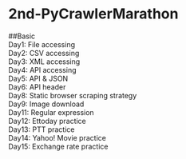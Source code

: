# 2nd-PyCrawlerMarathon  
##Basic  
Day1: File accessing    
Day2: CSV accessing  
Day3: XML accessing  
Day4: API accessing  
Day5: API & JSON  
Day6: API header  
Day8: Static browser scraping strategy  
Day9: Image download  
Day11: Regular expression  
Day12: Ettoday practice  
Day13: PTT practice  
Day14: Yahoo! Movie practice  
Day15: Exchange rate practice  
